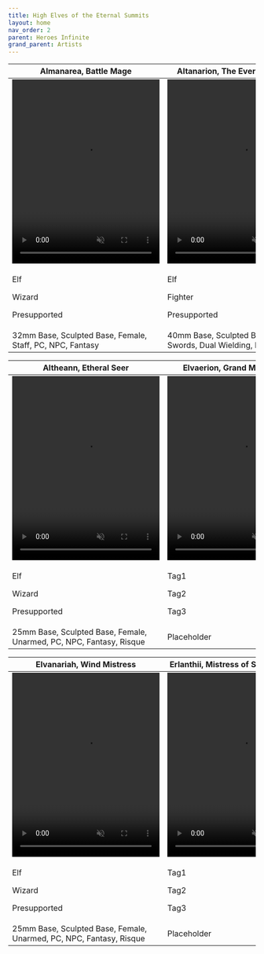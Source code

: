 ```yaml
---
title: High Elves of the Eternal Summits
layout: home
nav_order: 2
parent: Heroes Infinite
grand_parent: Artists
---
```


<table>
  <thead>
    <tr>
      <th>Almanarea, Battle Mage</th>
      <th>Altanarion, The Ever Reborn King</th>
    </tr>
  </thead>
  <tbody>
    <tr>
      <td>
        <video width='300' height='375' preload='auto' autoplay muted loop>
          <source src="https://github.com/Exitalterego/tfistls/raw/main/assets/webm/infiniteheroes/highelves/Almanarea.webm" type="video/webm; codecs=vp8, vorbis">
        </video>
      </td>
      <td>
        <video width='300' height='375' preload='auto' autoplay muted loop>
          <source src="https://github.com/Exitalterego/tfistls/raw/main/assets/webm/infiniteheroes/highelves/Altanarion.webm" type="video/webm; codecs=vp8, vorbis">
        </video>        
      </td>
    </tr>
    <tr>
      <td>
        <p class="label label-green">Elf</p>
        <p class="label label-yellow">Wizard</p>
        <p class="label label-red">Presupported</p>
      </td>
      <td>
        <p class="label label-green">Elf</p>
        <p class="label label-yellow">Fighter</p>
        <p class="label label-red">Presupported</p>
      </td>
    </tr>
    <tr>
      <td>32mm Base, Sculpted Base, Female, Staff, PC, NPC, Fantasy</td>
      <td>40mm Base, Sculpted Base, Male, Swords, Dual Wielding, NPC, Fantasy</td>
    </tr>
  </tbody>
</table>

<table>
  <thead>
    <tr>
      <th>Altheann, Etheral Seer</th>
      <th>Elvaerion, Grand Master Mage</th>
    </tr>
  </thead>
  <tbody>
    <tr>
      <td>
        <video width='300' height='375' preload='auto' autoplay muted loop>
          <source src="https://github.com/Exitalterego/tfistls/raw/main/assets/webm/infiniteheroes/highelves/Altheann.webm" type="video/webm; codecs=vp8, vorbis">
        </video>
      </td>
      <td>
        <video width='300' height='375' preload='auto' autoplay muted loop>
          <source src="https://github.com/Exitalterego/tfistls/raw/main/assets/webm/infiniteheroes/highelves/Elvaerion.webm" type="video/webm; codecs=vp8, vorbis">
        </video>
      </td>
    </tr>
    <tr>
      <td>
        <p class="label label-green">Elf</p>
        <p class="label label-yellow">Wizard</p>
        <p class="label label-red">Presupported</p>
      </td>
      <td>
        <p class="label label-green">Tag1</p>
        <p class="label label-yellow">Tag2</p>
        <p class="label label-red">Tag3</p>
      </td>
    </tr>
    <tr>
      <td>25mm Base, Sculpted Base, Female, Unarmed, PC, NPC, Fantasy, Risque</td>
      <td>Placeholder</td>
    </tr>
  </tbody>
</table>

<table>
  <thead>
    <tr>
      <th>Elvanariah, Wind Mistress</th>
      <th>Erlanthii, Mistress of Stone and Earth</th>
    </tr>
  </thead>
  <tbody>
    <tr>
      <td>
        <video width='300' height='375' preload='auto' autoplay muted loop>
          <source src="https://github.com/Exitalterego/tfistls/raw/main/assets/webm/infiniteheroes/highelves/Elvanariah.webm" type="video/webm; codecs=vp8, vorbis">
        </video>
      </td>
      <td>
        <video width='300' height='375' preload='auto' autoplay muted loop>
          <source src="https://github.com/Exitalterego/tfistls/raw/main/assets/webm/infiniteheroes/highelves/Erlanthii.webm" type="video/webm; codecs=vp8, vorbis">
        </video>
      </td>
    </tr>
    <tr>
      <td>
        <p class="label label-green">Elf</p>
        <p class="label label-yellow">Wizard</p>
        <p class="label label-red">Presupported</p>
      </td>
      <td>
        <p class="label label-green">Tag1</p>
        <p class="label label-yellow">Tag2</p>
        <p class="label label-red">Tag3</p>
      </td>
    </tr>
    <tr>
      <td>25mm Base, Sculpted Base, Female, Unarmed, PC, NPC, Fantasy, Risque</td>
      <td>Placeholder</td>
    </tr>
  </tbody>
</table>

